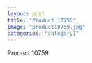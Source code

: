 ```yaml
---
layout: post
title: "Product 10759"
image: "product10759.jpg"
categories: "category1"
---
```

Product 10759
